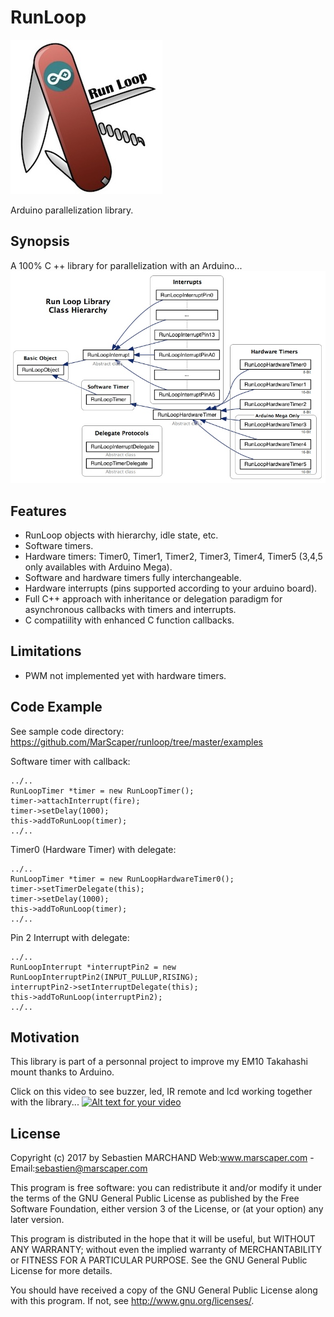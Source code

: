 # RunLoop
![Alt text](/RunLoop.jpg?raw=true "Optional Title")

Arduino parallelization library.


## Synopsis

A 100% C ++ library for parallelization with an Arduino...
![Alt text](/RunLoopClassHierarchy.jpg?raw=true "Optional Title")


## Features
- RunLoop objects with hierarchy, idle state, etc.
- Software timers.
- Hardware timers: Timer0, Timer1, Timer2, Timer3, Timer4, Timer5 (3,4,5 only availables with Arduino Mega).
- Software and hardware timers fully interchangeable.
- Hardware interrupts (pins supported according to your arduino board).
- Full C++ approach with inheritance or delegation paradigm for asynchronous callbacks with timers and interrupts.
- C compatiility with enhanced C function callbacks.

## Limitations

- PWM not implemented yet with hardware timers.

## Code Example

See sample code directory: https://github.com/MarScaper/runloop/tree/master/examples

Software timer with callback:
```
../..
RunLoopTimer *timer = new RunLoopTimer();
timer->attachInterrupt(fire);
timer->setDelay(1000);
this->addToRunLoop(timer);
../..
```

Timer0 (Hardware Timer) with delegate:
```
../..
RunLoopTimer *timer = new RunLoopHardwareTimer0();
timer->setTimerDelegate(this);
timer->setDelay(1000);
this->addToRunLoop(timer);
../..
```

Pin 2 Interrupt with delegate:
```
../..
RunLoopInterrupt *interruptPin2 = new RunLoopInterruptPin2(INPUT_PULLUP,RISING);
interruptPin2->setInterruptDelegate(this);
this->addToRunLoop(interruptPin2);
../..
```

## Motivation

This library is part of a personnal project to improve my EM10 Takahashi mount thanks to Arduino.

Click on this video to see buzzer, led, IR remote and lcd working together with the library...
[![Alt text for your video](https://img.youtube.com/vi/p8aKuSLS8uE/0.jpg)](https://www.youtube.com/watch?v=p8aKuSLS8uE)

## License

Copyright (c) 2017 by Sebastien MARCHAND 
Web:www.marscaper.com - Email:sebastien@marscaper.com

This program is free software: you can redistribute it and/or modify
it under the terms of the GNU General Public License as published by
the Free Software Foundation, either version 3 of the License, or
(at your option) any later version.

This program is distributed in the hope that it will be useful,
but WITHOUT ANY WARRANTY; without even the implied warranty of
MERCHANTABILITY or FITNESS FOR A PARTICULAR PURPOSE.  See the
GNU General Public License for more details.

You should have received a copy of the GNU General Public License
along with this program.  If not, see <http://www.gnu.org/licenses/>.
